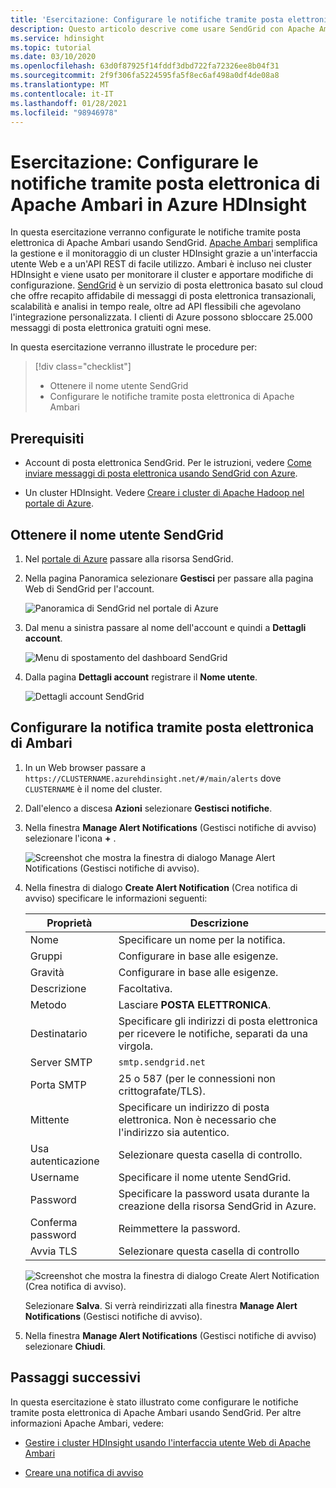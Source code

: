 ```yaml
---
title: 'Esercitazione: Configurare le notifiche tramite posta elettronica di Apache Ambari in Azure HDInsight'
description: Questo articolo descrive come usare SendGrid con Apache Ambari per le notifiche tramite posta elettronica.
ms.service: hdinsight
ms.topic: tutorial
ms.date: 03/10/2020
ms.openlocfilehash: 63d0f87925f14fddf3dbd722fa72326ee8b04f31
ms.sourcegitcommit: 2f9f306fa5224595fa5f8ec6af498a0df4de08a8
ms.translationtype: MT
ms.contentlocale: it-IT
ms.lasthandoff: 01/28/2021
ms.locfileid: "98946978"
---
```

# <a name="tutorial-configure-apache-ambari-email-notifications-in-azure-hdinsight"></a>Esercitazione: Configurare le notifiche tramite posta elettronica di Apache Ambari in Azure HDInsight

In questa esercitazione verranno configurate le notifiche tramite posta elettronica di Apache Ambari usando SendGrid. [Apache Ambari](./hdinsight-hadoop-manage-ambari.md) semplifica la gestione e il monitoraggio di un cluster HDInsight grazie a un'interfaccia utente Web e a un'API REST di facile utilizzo. Ambari è incluso nei cluster HDInsight e viene usato per monitorare il cluster e apportare modifiche di configurazione. [SendGrid](https://sendgrid.com/solutions/) è un servizio di posta elettronica basato sul cloud che offre recapito affidabile di messaggi di posta elettronica transazionali, scalabilità e analisi in tempo reale, oltre ad API flessibili che agevolano l'integrazione personalizzata. I clienti di Azure possono sbloccare 25.000 messaggi di posta elettronica gratuiti ogni mese.

In questa esercitazione verranno illustrate le procedure per:

> [!div class="checklist"]
> * Ottenere il nome utente SendGrid
> * Configurare le notifiche tramite posta elettronica di Apache Ambari

## <a name="prerequisites"></a>Prerequisiti

* Account di posta elettronica SendGrid. Per le istruzioni, vedere [Come inviare messaggi di posta elettronica usando SendGrid con Azure](../sendgrid-dotnet-how-to-send-email.md).

* Un cluster HDInsight. Vedere [Creare i cluster di Apache Hadoop nel portale di Azure](./hdinsight-hadoop-create-linux-clusters-portal.md).

## <a name="obtain-sendgrid-username"></a>Ottenere il nome utente SendGrid

1. Nel [portale di Azure](https://portal.azure.com) passare alla risorsa SendGrid.

1. Nella pagina Panoramica selezionare **Gestisci** per passare alla pagina Web di SendGrid per l'account.

    ![Panoramica di SendGrid nel portale di Azure](./media/apache-ambari-email/azure-portal-sendgrid-manage.png)

1. Dal menu a sinistra passare al nome dell'account e quindi a **Dettagli account**.

    ![Menu di spostamento del dashboard SendGrid](./media/apache-ambari-email/sendgrid-dashboard-navigation.png)

1. Dalla pagina **Dettagli account** registrare il **Nome utente**.

    ![Dettagli account SendGrid](./media/apache-ambari-email/sendgrid-account-details.png)

## <a name="configure-ambari-e-mail-notification"></a>Configurare la notifica tramite posta elettronica di Ambari

1. In un Web browser passare a `https://CLUSTERNAME.azurehdinsight.net/#/main/alerts` dove `CLUSTERNAME` è il nome del cluster.

1. Dall'elenco a discesa **Azioni** selezionare **Gestisci notifiche**.

1. Nella finestra **Manage Alert Notifications** (Gestisci notifiche di avviso) selezionare l'icona **+** .

    ![Screenshot che mostra la finestra di dialogo Manage Alert Notifications (Gestisci notifiche di avviso).](./media/apache-ambari-email/azure-portal-create-notification.png)

1. Nella finestra di dialogo **Create Alert Notification** (Crea notifica di avviso) specificare le informazioni seguenti:

    |Proprietà |Descrizione |
    |---|---|
    |Nome|Specificare un nome per la notifica.|
    |Gruppi|Configurare in base alle esigenze.|
    |Gravità|Configurare in base alle esigenze.|
    |Descrizione|Facoltativa.|
    |Metodo|Lasciare **POSTA ELETTRONICA**.|
    |Destinatario|Specificare gli indirizzi di posta elettronica per ricevere le notifiche, separati da una virgola.|
    |Server SMTP|`smtp.sendgrid.net`|
    |Porta SMTP|25 o 587 (per le connessioni non crittografate/TLS).|
    |Mittente|Specificare un indirizzo di posta elettronica. Non è necessario che l'indirizzo sia autentico.|
    |Usa autenticazione|Selezionare questa casella di controllo.|
    |Username|Specificare il nome utente SendGrid.|
    |Password|Specificare la password usata durante la creazione della risorsa SendGrid in Azure.|
    |Conferma password|Reimmettere la password.|
    |Avvia TLS|Selezionare questa casella di controllo|

    ![Screenshot che mostra la finestra di dialogo Create Alert Notification (Crea notifica di avviso).](./media/apache-ambari-email/ambari-create-alert-notification.png)

    Selezionare **Salva**. Si verrà reindirizzati alla finestra **Manage Alert Notifications** (Gestisci notifiche di avviso).

1. Nella finestra **Manage Alert Notifications** (Gestisci notifiche di avviso) selezionare **Chiudi**.

## <a name="next-steps"></a>Passaggi successivi

In questa esercitazione è stato illustrato come configurare le notifiche tramite posta elettronica di Apache Ambari usando SendGrid. Per altre informazioni Apache Ambari, vedere:

* [Gestire i cluster HDInsight usando l'interfaccia utente Web di Apache Ambari](./hdinsight-hadoop-manage-ambari.md)

* [Creare una notifica di avviso](https://docs.cloudera.com/HDPDocuments/Ambari-latest/managing-and-monitoring-ambari/content/amb_create_an_alert_notification.html)